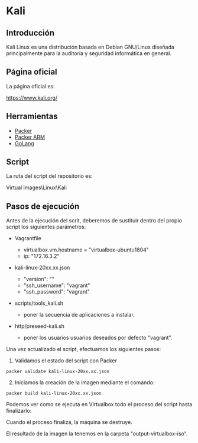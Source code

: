 # Kali

## Introducción

Kali Linux es una distribución basada en Debian GNU/Linux diseñada principalmente para la auditoría y seguridad informática en general.

## Página oficial

La página oficial es:

https://www.kali.org/

## Herramientas

* [Packer](../../../../../../Documentation/es/Tools/Packer/doc_packer.es-ES.md)
* [Packer ARM](../../../../../../Documentation/es/Tools/Packer/doc_packer_arm.es-ES.md)
* [GoLang](../../../../../../Documentation/es/Tools/GoLang/doc_golang.es-ES.md)

## Script

La ruta del script del repositorio es:

Virtual Images\Linux\Kali

## Pasos de ejecución

Antes de la ejecución del scrit, deberemos de sustituir dentro del propio script los siguientes parámetros:

* Vagrantfile
    - virtualbox.vm.hostname = "virtualbox-ubuntu1804"
    - ip: "172.16.3.2"

* kali-linux-20xx.xx.json
    - "version": ""
    - "ssh_username": "vagrant"
    - "ssh_password": "vagrant"

* scripts/tools_kali.sh
    - poner la secuencia de aplicaciones a instalar.

* http/preseed-kali.sh
    - poner los usuarios usuarios deseados por defecto "vagrant".


Una vez actualizado el script, efectuamos los siguientes pasos:

1. Validamos el estado del script con Packer

```
packer validate kali-linux-20xx.xx.json
```

2. Iniciamos la creación de la imagen mediante el comando:
```
packer build kali-linux-20xx.xx.json
```

Podemos ver como se ejecuta en Virtualbox todo el proceso del script hasta finalizarlo:


Cuando el proceso finaliza, la máquina se destruye.


El resultado de la imagen la tenemos en la carpeta "output-virtualbox-iso".